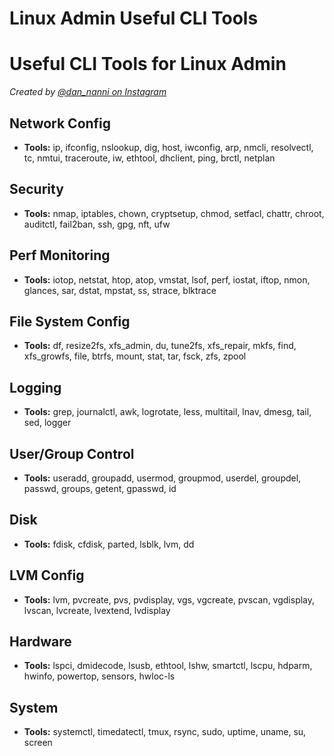 # Linux Admin Useful CLI Tools 

# Useful CLI Tools for Linux Admin

*Created by [@dan_nanni on Instagram](https://www.instagram.com/dan_nanni/)*

## Network Config
- **Tools:** ip, ifconfig, nslookup, dig, host, iwconfig, arp, nmcli, resolvectl, tc, nmtui, traceroute, iw, ethtool, dhclient, ping, brctl, netplan

## Security
- **Tools:** nmap, iptables, chown, cryptsetup, chmod, setfacl, chattr, chroot, auditctl, fail2ban, ssh, gpg, nft, ufw

## Perf Monitoring
- **Tools:** iotop, netstat, htop, atop, vmstat, lsof, perf, iostat, iftop, nmon, glances, sar, dstat, mpstat, ss, strace, blktrace

## File System Config
- **Tools:** df, resize2fs, xfs_admin, du, tune2fs, xfs_repair, mkfs, find, xfs_growfs, file, btrfs, mount, stat, tar, fsck, zfs, zpool

## Logging
- **Tools:** grep, journalctl, awk, logrotate, less, multitail, lnav, dmesg, tail, sed, logger

## User/Group Control
- **Tools:** useradd, groupadd, usermod, groupmod, userdel, groupdel, passwd, groups, getent, gpasswd, id

## Disk
- **Tools:** fdisk, cfdisk, parted, lsblk, lvm, dd

## LVM Config
- **Tools:** lvm, pvcreate, pvs, pvdisplay, vgs, vgcreate, pvscan, vgdisplay, lvscan, lvcreate, lvextend, lvdisplay

## Hardware
- **Tools:** lspci, dmidecode, lsusb, ethtool, lshw, smartctl, lscpu, hdparm, hwinfo, powertop, sensors, hwloc-ls

## System
- **Tools:** systemctl, timedatectl, tmux, rsync, sudo, uptime, uname, su, screen
